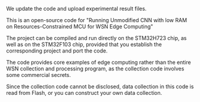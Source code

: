 We update the code and upload experimental result files.


This is an open-source code for "Running Unmodified CNN with low RAM on Resources-Constrained MCU for WSN Edge Computing"

The project can be compiled and run directly on the STM32H723 chip, as well as on the STM32F103 chip, provided that you establish the corresponding project and port the code.

The code provides core examples of edge computing rather than the entire WSN collection and processing program, as the collection code involves some commercial secrets.

Since the collection code cannot be disclosed, data collection in this code is read from Flash, or you can construct your own data collection.
